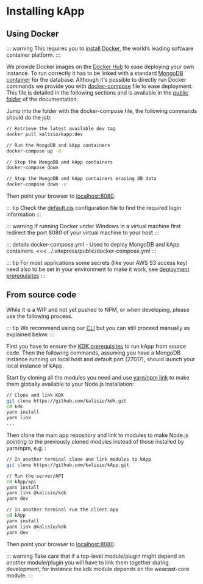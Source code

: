 # Installing kApp

## Using Docker

::: warning
This requires you to [install Docker](https://docs.docker.com/engine/installation/), the world’s leading software container platform.
:::

We provide Docker images on the [Docker Hub](https://hub.docker.com/r/kalisio/kapp/) to ease deploying your own instance. To run correctly it has to be linked with a standard [MongoDB container](https://hub.docker.com/_/mongo/) for the database. Although it's possible to directly run Docker commands we provide you with [docker-compose](https://docs.docker.com/compose/) file to ease deployment. This file is detailed in the following sections and is available in the [public folder](https://github.com/kalisio/kApp/tree/master/docs/public) of the documentation.

Jump into the folder with the docker-compose file, the following commands should do the job:

```bash
// Retrieve the latest available dev tag
docker pull kalisio/kapp:dev

// Run the MongoDB and kApp containers
docker-compose up -d

// Stop the MongoDB and kApp containers
docker-compose down

// Stop the MongoDB and kApp containers erasing DB data
docker-compose down -v
```

Then point your browser to [localhost:8080](http://localhost:8080).

::: tip
Check the [default.cjs](https://github.com/kalisio/kApp/blob/master/api/config/default.cjs) configuration file to find the required login information
:::

::: warning 
If running Docker under Windows in a virtual machine first redirect the port 8080 of your virtual machine to your host
::: 

::: details docker-compose.yml - Used to deploy MongoDB and kApp containers.
<<< ../.vitepress/public/docker-compose.yml
:::

::: tip
For most applications some secrets (like your AWS S3 access key) need also to be set in your environment to make it work, see [deployment prerequisites](https://kalisio.github.io/kdk/guides/development/deploy.html)
::: 

## From source code

While it is a WIP and not yet pushed to NPM, or when developing, please use the following process.

::: tip
We recommand using our [CLI](https://kalisio.github.io/kdk/tools/cli.html#kdk-cli) but you can still proceed manually as explained below.
:::

First you have to ensure the [KDK prerequisites](https://kalisio.github.io/kdk/guides/development/setup.html#prerequisites) to run kApp from source code. Then the following commands, assuming you have a MongoDB instance running on local host and default port (27017), should launch your local instance of kApp.

Start by cloning all the modules you need and use [yarn/npm link](https://docs.npmjs.com/cli/link) to make them globally available to your Node.js installation:
```bash
// Clone and link KDK
git clone https://github.com/kalisio/kdk.git
cd kdk
yarn install
yarn link
...
```

Then clone the main app repository and link to modules to make Node.js pointing to the previously cloned modules instead of those installed by yarn/npm, e.g. :
```bash
// In another terminal clone and link modules to kApp
git clone https://github.com/kalisio/kApp.git

// Run the server/API
cd kApp/api
yarn install
yarn link @kalisio/kdk
yarn dev

// In another terminal run the client app
cd kApp
yarn install
yarn link @kalisio/kdk
yarn dev
```

Then point your browser to [localhost:8080](http://localhost:8080).

::: warning
Take care that if a top-level module/plugin might depend on another module/plugin you will have to link them together during development, for instance the kdk module depends on the weacast-core module.
:::